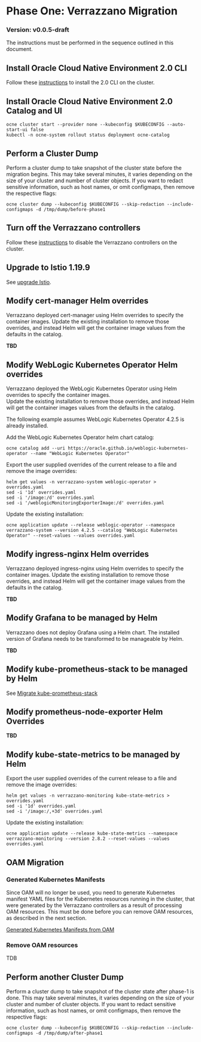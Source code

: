 # Phase One: Verrazzano Migration

### Version: v0.0.5-draft

The instructions must be performed in the sequence outlined in this document.

## Install Oracle Cloud Native Environment 2.0 CLI

Follow these [instructions](https://docs.oracle.com/en/operating-systems/olcne/2.0/cli/ocne_install_task.html#ocne_install) to install the 2.0 CLI on the cluster.

## Install Oracle Cloud Native Environment 2.0 Catalog and UI

```text
ocne cluster start --provider none --kubeconfig $KUBECONFIG --auto-start-ui false
kubectl -n ocne-system rollout status deployment ocne-catalog
```
## Perform a Cluster Dump

Perform a cluster dump to take snapshot of the cluster state before the migration begins.
This may take several minutes, it varies depending on the size of your cluster and number of cluster objects.
If you want to redact sensitive information, such as host names, or omit configmaps, then remove the
respective flags:

```text
ocne cluster dump --kubeconfig $KUBECONFIG --skip-redaction --include-configmaps -d /tmp/dump/before-phase1
```

## Turn off the Verrazzano controllers

Follow these [instructions](./disable-verrazzano.md) to disable the Verrazzano controllers on the cluster.

## Upgrade to Istio 1.19.9

See [upgrade Istio](./upgrade-istio.md).

## Modify cert-manager Helm overrides

Verrazzano deployed cert-manager using Helm overrides to specify the container images.
Update the existing installation to remove those overrides,
and instead Helm will get the container image values from the defaults in the catalog.

**TBD**

## Modify WebLogic Kubernetes Operator Helm overrides

Verrazzano deployed the WebLogic Kubernetes Operator using Helm overrides to specify the container images.  
Update the existing installation to remove those overrides, and instead Helm will get the container images values from the defaults in the catalog.

The following example assumes WebLogic Kubernetes Operator 4.2.5 is already installed.

Add the WebLogic Kubernetes Operator helm chart catalog:
```text
ocne catalog add --uri https://oracle.github.io/weblogic-kubernetes-operator --name "WebLogic Kubernetes Operator"
```

Export the user supplied overrides of the current release to a file and remove the image overrides:
```text
helm get values -n verrazzano-system weblogic-operator > overrides.yaml
sed -i '1d' overrides.yaml
sed -i '/image:/d' overrides.yaml
sed -i '/weblogicMonitoringExporterImage:/d' overrides.yaml
```

Update the existing installation:
```text
ocne application update --release weblogic-operator --namespace verrazzano-system --version 4.2.5 --catalog "WebLogic Kubernetes Operator" --reset-values --values overrides.yaml
```

## Modify ingress-nginx Helm overrides

Verrazzano deployed ingress-nginx using Helm overrides to specify the container images.
Update the existing installation to remove those overrides, 
and instead Helm will get the container image values from the defaults in the catalog.

**TBD**

## Modify Grafana to be managed by Helm

Verrazzano does not deploy Grafana using a Helm chart.
The installed version of Grafana needs to be transformed to be manageable by Helm.

**TBD**

## Modify kube-prometheus-stack to be managed by Helm

See [Migrate kube-prometheus-stack](./kube-prometheus-stack.md)

## Modify prometheus-node-exporter Helm Overrides

**TBD**

## Modify kube-state-metrics to be managed by Helm

Export the user supplied overrides of the current release to a file and remove the image overrides:
```text
helm get values -n verrazzano-monitoring kube-state-metrics > overrides.yaml
sed -i '1d' overrides.yaml
sed -i '/image:/,+3d' overrides.yaml
```

Update the existing installation:
```text
ocne application update --release kube-state-metrics --namespace verrazzano-monitoring --version 2.8.2 --reset-values --values overrides.yaml
```

## OAM Migration

### Generated Kubernetes Manifests
Since OAM will no longer be used, you need to generate Kubernetes manifest YAML files for
the Kubernetes resources running in the cluster, that were generated by the Verrazzano controllers 
as a result of processing OAM resources. This must be done before you can remove OAM resources, as described in the next section.

[Generated Kubernetes Manifests from OAM](./oam-to-kubernetes.md)

### Remove OAM resources
TDB

## Perform another Cluster Dump

Perform a cluster dump to take snapshot of the cluster state after phase-1 is done.
This may take several minutes, it varies depending on the size of your cluster and number of cluster objects.
If you want to redact sensitive information, such as host names, or omit configmaps, then remove the
respective flags:

```text
ocne cluster dump --kubeconfig $KUBECONFIG --skip-redaction --include-configmaps -d /tmp/dump/after-phase1
```

